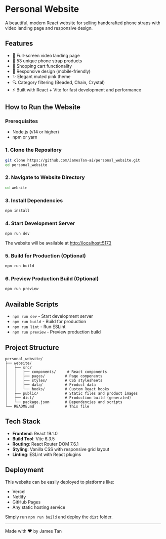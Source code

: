 # Personal Website

A beautiful, modern React website for selling handcrafted phone straps with video landing page and responsive design.

## Features

- 🎥 Full-screen video landing page
- 📱 53 unique phone strap products
- 🛒 Shopping cart functionality
- 📱 Responsive design (mobile-friendly)
- ✨ Elegant muted pink theme
- 🔍 Category filtering (Beaded, Chain, Crystal)
- ⚡ Built with React + Vite for fast development and performance

## How to Run the Website

### Prerequisites
- Node.js (v14 or higher)
- npm or yarn

### 1. Clone the Repository
```bash
git clone https://github.com/JamesTan-ai/personal_website.git
cd personal_website
```

### 2. Navigate to Website Directory
```bash
cd website
```

### 3. Install Dependencies
```bash
npm install
```

### 4. Start Development Server
```bash
npm run dev
```

The website will be available at [http://localhost:5173](http://localhost:5173)

### 5. Build for Production (Optional)
```bash
npm run build
```

### 6. Preview Production Build (Optional)
```bash
npm run preview
```

## Available Scripts

- `npm run dev` - Start development server
- `npm run build` - Build for production
- `npm run lint` - Run ESLint
- `npm run preview` - Preview production build

## Project Structure
```
personal_website/
├── website/
│   ├── src/
│   │   ├── components/     # React components
│   │   ├── pages/         # Page components
│   │   ├── styles/        # CSS stylesheets
│   │   ├── data/          # Product data
│   │   └── hooks/         # Custom React hooks
│   ├── public/            # Static files and product images
│   ├── dist/              # Production build (generated)
│   └── package.json       # Dependencies and scripts
└── README.md              # This file
```

## Tech Stack
- **Frontend**: React 19.1.0
- **Build Tool**: Vite 6.3.5
- **Routing**: React Router DOM 7.6.1
- **Styling**: Vanilla CSS with responsive grid layout
- **Linting**: ESLint with React plugins

## Deployment
This website can be easily deployed to platforms like:
- Vercel
- Netlify
- GitHub Pages
- Any static hosting service

Simply run `npm run build` and deploy the `dist` folder.

---
Made with ❤️ by James Tan 